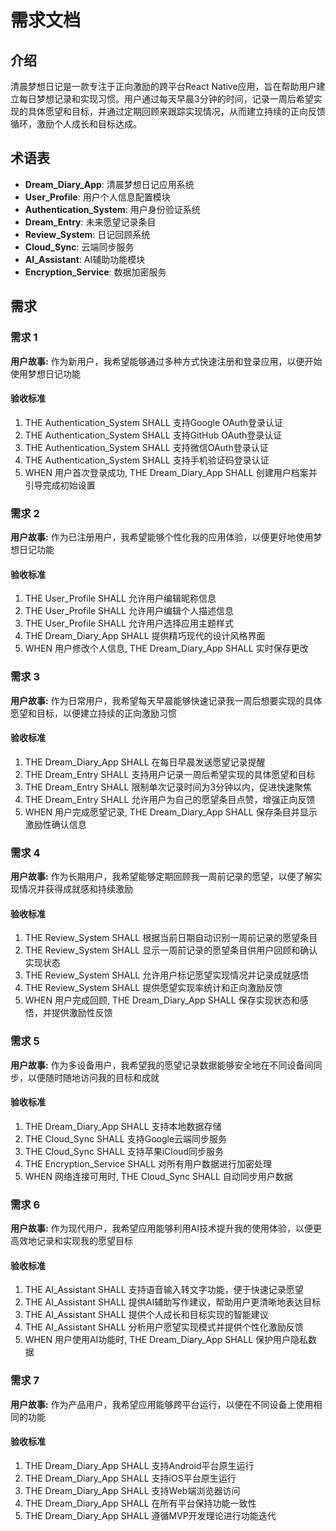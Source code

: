 # 需求文档

## 介绍

清晨梦想日记是一款专注于正向激励的跨平台React Native应用，旨在帮助用户建立每日梦想记录和实现习惯。用户通过每天早晨3分钟的时间，记录一周后希望实现的具体愿望和目标，并通过定期回顾来跟踪实现情况，从而建立持续的正向反馈循环，激励个人成长和目标达成。

## 术语表

- **Dream_Diary_App**: 清晨梦想日记应用系统
- **User_Profile**: 用户个人信息配置模块
- **Authentication_System**: 用户身份验证系统
- **Dream_Entry**: 未来愿望记录条目
- **Review_System**: 日记回顾系统
- **Cloud_Sync**: 云端同步服务
- **AI_Assistant**: AI辅助功能模块
- **Encryption_Service**: 数据加密服务

## 需求

### 需求 1

**用户故事:** 作为新用户，我希望能够通过多种方式快速注册和登录应用，以便开始使用梦想日记功能

#### 验收标准

1. THE Authentication_System SHALL 支持Google OAuth登录认证
2. THE Authentication_System SHALL 支持GitHub OAuth登录认证  
3. THE Authentication_System SHALL 支持微信OAuth登录认证
4. THE Authentication_System SHALL 支持手机验证码登录认证
5. WHEN 用户首次登录成功, THE Dream_Diary_App SHALL 创建用户档案并引导完成初始设置

### 需求 2

**用户故事:** 作为已注册用户，我希望能够个性化我的应用体验，以便更好地使用梦想日记功能

#### 验收标准

1. THE User_Profile SHALL 允许用户编辑昵称信息
2. THE User_Profile SHALL 允许用户编辑个人描述信息
3. THE User_Profile SHALL 允许用户选择应用主题样式
4. THE Dream_Diary_App SHALL 提供精巧现代的设计风格界面
5. WHEN 用户修改个人信息, THE Dream_Diary_App SHALL 实时保存更改

### 需求 3

**用户故事:** 作为日常用户，我希望每天早晨能够快速记录我一周后想要实现的具体愿望和目标，以便建立持续的正向激励习惯

#### 验收标准

1. THE Dream_Diary_App SHALL 在每日早晨发送愿望记录提醒
2. THE Dream_Entry SHALL 支持用户记录一周后希望实现的具体愿望和目标
3. THE Dream_Entry SHALL 限制单次记录时间为3分钟以内，促进快速聚焦
4. THE Dream_Entry SHALL 允许用户为自己的愿望条目点赞，增强正向反馈
5. WHEN 用户完成愿望记录, THE Dream_Diary_App SHALL 保存条目并显示激励性确认信息

### 需求 4

**用户故事:** 作为长期用户，我希望能够定期回顾我一周前记录的愿望，以便了解实现情况并获得成就感和持续激励

#### 验收标准

1. THE Review_System SHALL 根据当前日期自动识别一周前记录的愿望条目
2. THE Review_System SHALL 显示一周前记录的愿望条目供用户回顾和确认实现状态
3. THE Review_System SHALL 允许用户标记愿望实现情况并记录成就感悟
4. THE Review_System SHALL 提供愿望实现率统计和正向激励反馈
5. WHEN 用户完成回顾, THE Dream_Diary_App SHALL 保存实现状态和感悟，并提供激励性反馈

### 需求 5

**用户故事:** 作为多设备用户，我希望我的愿望记录数据能够安全地在不同设备间同步，以便随时随地访问我的目标和成就

#### 验收标准

1. THE Dream_Diary_App SHALL 支持本地数据存储
2. THE Cloud_Sync SHALL 支持Google云端同步服务
3. THE Cloud_Sync SHALL 支持苹果iCloud同步服务
4. THE Encryption_Service SHALL 对所有用户数据进行加密处理
5. WHEN 网络连接可用时, THE Cloud_Sync SHALL 自动同步用户数据

### 需求 6

**用户故事:** 作为现代用户，我希望应用能够利用AI技术提升我的使用体验，以便更高效地记录和实现我的愿望目标

#### 验收标准

1. THE AI_Assistant SHALL 支持语音输入转文字功能，便于快速记录愿望
2. THE AI_Assistant SHALL 提供AI辅助写作建议，帮助用户更清晰地表达目标
3. THE AI_Assistant SHALL 提供个人成长和目标实现的智能建议
4. THE AI_Assistant SHALL 分析用户愿望实现模式并提供个性化激励反馈
5. WHEN 用户使用AI功能时, THE Dream_Diary_App SHALL 保护用户隐私数据

### 需求 7

**用户故事:** 作为产品用户，我希望应用能够跨平台运行，以便在不同设备上使用相同的功能

#### 验收标准

1. THE Dream_Diary_App SHALL 支持Android平台原生运行
2. THE Dream_Diary_App SHALL 支持iOS平台原生运行  
3. THE Dream_Diary_App SHALL 支持Web端浏览器访问
4. THE Dream_Diary_App SHALL 在所有平台保持功能一致性
5. THE Dream_Diary_App SHALL 遵循MVP开发理论进行功能迭代